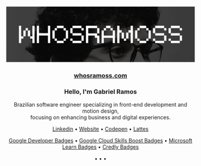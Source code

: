 <p align="center">
    <a href="https://whosramoss.com/" target="_blank"><img src="whosramoss.png" /></a>
</p>

<h3 align='center'>
  <strong>
    <a href="https://whosramoss.com/" target="_blank">whosramoss.com</a>
  </strong>
</h3> 

<h3 align='center'>
    <strong>
        Hello, I'm Gabriel Ramos 
    </strong>
</h3>

<p align="center">
    Brazilian software engineer specializing in front-end development and motion design,<br/>focusing on enhancing business and digital experiences.
</p> 

<p align="center">
    <a href="https://www.linkedin.com/in/whosramoss">Linkedin</a> •
    <a href="https://whosramoss.com">Website</a> •
    <a href="https://codepen.io/whosramoss">Codepen</a> •
    <a href="http://lattes.cnpq.br/7001708892354871">Lattes</a>
</p>

<p align="center">
    <a href="https://g.dev/whosramoss">Google Developer Badges</a> •
    <a href="https://www.cloudskillsboost.google/public_profiles/429dcf5f-e6f6-4d31-adc1-e4903f5c2be3/">Google Cloud Skills Boost Badges</a> •
    <a href="https://learn.microsoft.com/en-us/users/whosramoss">Microsoft Learn Badges</a> •
    <a href="https://www.credly.com/users/whosramoss/badges#credly">Credly Badges</a>
</p>

<p align="center">
  • • •
</p>
